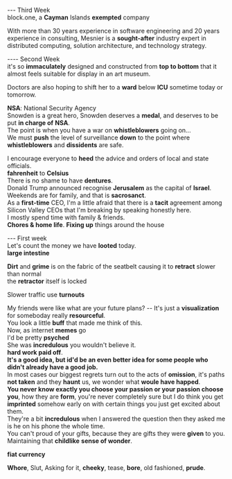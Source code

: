 --- Third Week  
block.one, a **Cayman** Islands **exempted** company  
  
With more than 30 years experience in software engineering and 20 years experience in consulting, Mesnier is a **sought-after** industry expert in distributed computing, solution architecture, and technology strategy.  
  
---- Second Week  
it's so **immaculately** designed and constructed from **top to bottom** that it almost feels suitable for display in an art museum.  
  
Doctors are also hoping to shift her to a **ward** below **ICU** sometime today or tomorrow.  
  
**NSA**: National Security Agency  
Snowden is a great hero, Snowden deserves a **medal**, and deserves to be put **in charge of** **NSA**.  
The point is when you have a war on **whistleblowers** going on...  
We must **push** the level of surveillance **down** to the point where **whistleblowers** and **dissidents** are safe.  
  
I encourage everyone to **heed** the advice and orders of local and state officials.  
**fahrenheit** to **Celsius**  
There is no shame to have **dentures**.  
Donald Trump announced recognise **Jerusalem** as the capital of **Israel**.  
Weekends are for family, and that is **sacrosanct**.  
As a **first-time** CEO, I'm a little afraid that there is a **tacit** agreement among Silicon Valley CEOs that I'm breaking by speaking honestly here.  
I mostly spend time with family & friends.  
**Chores & home life**. **Fixing up** things around the house  
  
--- First week  
Let's count the money we have **looted** today.  
**large intestine**  
   
**Dirt** and **grime** is on the fabric of the seatbelt causing it to **retract** slower than normal  
the **retractor** itself is locked  
  
Slower traffic use **turnouts**  
  
My friends were like what are your future plans? -- It's just a **visualization** for someboday really **resourceful**.  
You look a little **buff** that made me think of this.  
Now, as internet **memes** go  
I'd be pretty **psyched**  
She was **incredulous** you wouldn't believe it.  
**hard work paid off**.  
**It's a good idea, but id'd be an even better idea for some people who didn't already have a good job.**  
In most cases our biggest regrets turn out to the acts of **omission**, it's paths **not taken** and they **haunt** us, we wonder what **woule have happed**.  
**You never know exactly you choose your passion or your passion choose you**, how they are **form**, you're never completely sure but I do think you get **imprinted** somehow early on with certain things you just get excited about them.  
They're a bit **incredulous** when I answered the question then they asked me is he on his phone the whole time.  
You can't proud of your gifts, because they are gifts they were **given** to you.  
Maintaining that **childlike** **sense of wonder**.  
  
**fiat currency**  
  
**Whore**, Slut, Asking for it, **cheeky**, tease, **bore**, old fashioned, **prude**.  
